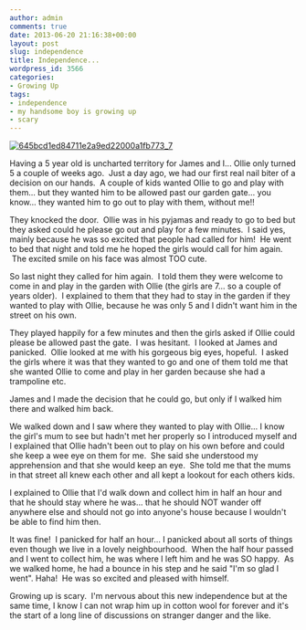 ```yaml
---
author: admin
comments: true
date: 2013-06-20 21:16:38+00:00
layout: post
slug: independence
title: Independence...
wordpress_id: 3566
categories:
- Growing Up
tags:
- independence
- my handsome boy is growing up
- scary
---
```


[![645bcd1ed84711e2a9ed22000a1fb773_7](http://www.outmumbered.com/wp-content/uploads/2013/06/645bcd1ed84711e2a9ed22000a1fb773_7-300x300.jpg)](http://www.outmumbered.com/wp-content/uploads/2013/06/645bcd1ed84711e2a9ed22000a1fb773_7.jpg)

Having a 5 year old is uncharted territory for James and I... Ollie only turned 5 a couple of weeks ago.  Just a day ago, we had our first real nail biter of a decision on our hands.  A couple of kids wanted Ollie to go and play with them... but they wanted him to be allowed past our garden gate... you know... they wanted him to go out to play with them, without me!!

They knocked the door.  Ollie was in his pyjamas and ready to go to bed but they asked could he please go out and play for a few minutes.  I said yes, mainly because he was so excited that people had called for him!  He went to bed that night and told me he hoped the girls would call for him again.  The excited smile on his face was almost TOO cute.

So last night they called for him again.  I told them they were welcome to come in and play in the garden with Ollie (the girls are 7... so a couple of years older).  I explained to them that they had to stay in the garden if they wanted to play with Ollie, because he was only 5 and I didn't want him in the street on his own.

They played happily for a few minutes and then the girls asked if Ollie could please be allowed past the gate.  I was hesitant.  I looked at James and panicked.  Ollie looked at me with his gorgeous big eyes, hopeful.  I asked the girls where it was that they wanted to go and one of them told me that she wanted Ollie to come and play in her garden because she had a trampoline etc.

James and I made the decision that he could go, but only if I walked him there and walked him back.

We walked down and I saw where they wanted to play with Ollie... I know the girl's mum to see but hadn't met her properly so I introduced myself and I explained that Ollie hadn't been out to play on his own before and could she keep a wee eye on them for me.  She said she understood my apprehension and that she would keep an eye.  She told me that the mums in that street all knew each other and all kept a lookout for each others kids.

I explained to Ollie that I'd walk down and collect him in half an hour and that he should stay where he was... that he should NOT wander off anywhere else and should not go into anyone's house because I wouldn't be able to find him then.

It was fine!  I panicked for half an hour... I panicked about all sorts of things even though we live in a lovely neighbourhood.  When the half hour passed and I went to collect him, he was where I left him and he was SO happy.  As we walked home, he had a bounce in his step and he said "I'm so glad I went". Haha!  He was so excited and pleased with himself.

Growing up is scary.  I'm nervous about this new independence but at the same time, I know I can not wrap him up in cotton wool for forever and it's the start of a long line of discussions on stranger danger and the like.
